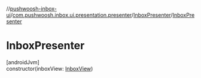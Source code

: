 //[pushwoosh-inbox-ui](../../../index.md)/[com.pushwoosh.inbox.ui.presentation.presenter](../index.md)/[InboxPresenter](index.md)/[InboxPresenter](-inbox-presenter.md)

# InboxPresenter

[androidJvm]\
constructor(inboxView: [InboxView](../-inbox-view/index.md))
